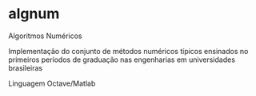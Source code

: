 # algnum
Algoritmos Numéricos

Implementação do conjunto de métodos numéricos típicos ensinados
no primeiros períodos de graduação nas engenharias em universidades brasileiras

Linguagem Octave/Matlab
